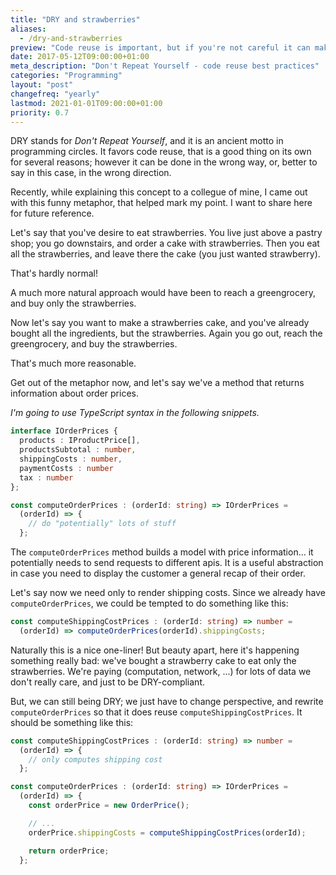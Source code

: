 ```yaml
---
title: "DRY and strawberries"
aliases:
  - /dry-and-strawberries
preview: "Code reuse is important, but if you're not careful it can make more damage than good. In this post I explore one of a such cases, and provide a still DRY-compliant alternative. The strawberries? Just read the post."
date: 2017-05-12T09:00:00+01:00
meta_description: "Don't Repeat Yourself - code reuse best practices"
categories: "Programming"
layout: "post"
changefreq: "yearly"
lastmod: 2021-01-01T09:00:00+01:00
priority: 0.7
---
```


DRY stands for *Don't Repeat Yourself*, and it is an ancient motto in programming circles. It favors code reuse, that is a good thing on its own for several reasons; however it can be done in the wrong way, or, better to say in this case, in the wrong direction.

Recently, while explaining this concept to a collegue of mine, I came out with this funny metaphor, that helped mark my point. I want to share here for future reference.

Let's say that you've desire to eat strawberries. You live just above a pastry shop; you go downstairs, and order a cake with strawberries. Then you eat all the strawberries, and leave there the cake (you just wanted strawberry).

That's hardly normal!

A much more natural approach would have been to reach a greengrocery, and buy only the strawberries.

Now let's say you want to make a strawberries cake, and you've already bought all the ingredients, but the strawberries. Again you go out, reach the greengrocery, and buy the strawberries.

That's much more reasonable.

Get out of the metaphor now, and let's say we've a method that returns information about order prices.

*I'm going to use TypeScript syntax in the following snippets.*

```ts
interface IOrderPrices {
  products : IProductPrice[],
  productsSubtotal : number,
  shippingCosts : number,
  paymentCosts : number
  tax : number
};

const computeOrderPrices : (orderId: string) => IOrderPrices =
  (orderId) => {
    // do "potentially" lots of stuff
  };
```

The `computeOrderPrices` method builds a model with price information... it potentially needs to send requests to different apis. It is a useful abstraction in case you need to display the customer a general recap of their order.

Let's say now we need only to render shipping costs. Since we already have `computeOrderPrices`, we could be tempted to do something like this:

```ts
const computeShippingCostPrices : (orderId: string) => number =
  (orderId) => computeOrderPrices(orderId).shippingCosts;
```

Naturally this is a nice one-liner! But beauty apart, here it's happening something really bad: we've bought a strawberry cake to eat only the strawberries. We're paying (computation, network, ...) for lots of data we don't really care, and just to be DRY-compliant.

But, we can still being DRY; we just have to change perspective, and rewrite `computeOrderPrices` so that it does reuse `computeShippingCostPrices`. It should be something like this:

```ts
const computeShippingCostPrices : (orderId: string) => number =
  (orderId) => {
    // only computes shipping cost
  };

const computeOrderPrices : (orderId: string) => IOrderPrices =
  (orderId) => {
    const orderPrice = new OrderPrice();

    // ...
    orderPrice.shippingCosts = computeShippingCostPrices(orderId);

    return orderPrice;
  };
```
